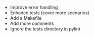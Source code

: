 - Improve error handling
- Enhance tests (cover more scenarios)
- Add a Makefile
- Add more comments
- Ignore the tests directory in pylint